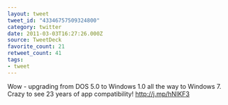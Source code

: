```yaml
---
layout: tweet
tweet_id: "43346757509324800"
category: twitter
date: 2011-03-03T16:27:26.000Z
source: TweetDeck
favorite_count: 21
retweet_count: 41
tags:
- tweet
---
```


Wow - upgrading from DOS 5.0 to Windows 1.0 all the way to Windows 7. Crazy to see 23 years of app compatibility! http://j.mp/hNIKF3
